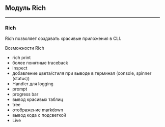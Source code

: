 ## Модуль Rich

---

### Rich

Rich позволяет создавать красивые приложения в CLI.

Возможности Rich

* rich print
* более понятные traceback
* inspect
* добавление цвета/стиля при выводе в терминал (console, spinner (status))
* Handler для logging
* prompt
* progress bar
* вывод красивых таблиц
* tree
* отображение markdown
* вывод кода с подсветкой
* Live
